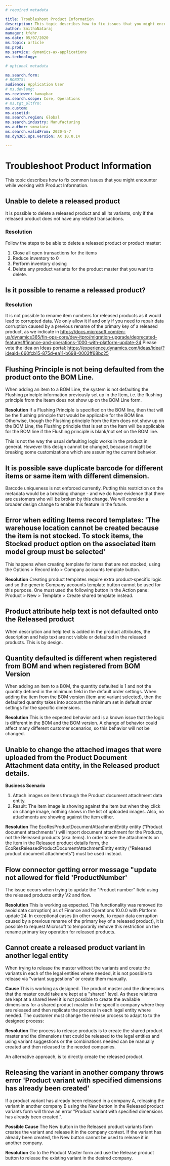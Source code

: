 ```yaml
---
# required metadata

title: Troubleshoot Product Information
description: This topic describes how to fix issues that you might encounter while working with Product Information.
author: SmithaNataraj
manager: tfehr
ms.date: 05/07/2020
ms.topic: article
ms.prod: 
ms.service: dynamics-ax-applications
ms.technology: 

# optional metadata

ms.search.form: 
# ROBOTS: 
audience: Application User
# ms.devlang: 
ms.reviewer: kamaybac
ms.search.scope: Core, Operations
# ms.tgt_pltfrm: 
ms.custom: 
ms.assetid: 
ms.search.region: Global
ms.search.industry: Manufacturing
ms.author: smnatara
ms.search.validFrom: 2020-5-7
ms.dyn365.ops.version: AX 10.0.14

---
```

# Troubleshoot Product Information
This topic describes how to fix common issues that you might encounter while working with Product Information.

## Unable to delete a released product
It is possible to delete a released product and all its variants, only if the released product does not have any related transactions.

### Resolution
Follow the steps to be able to delete a released product or product master:
1. Close all open transactions for the items
2. Reduce inventory to 0
3. Perform inventory closing
4. Delete any product variants for the product master that you want to delete. 

##  Is it possible to rename a released product? 
		
### Resolution
It is not possible to rename item numbers for released products as it would lead to corrupted data. We only allow it if and only if you need to repair data corruption caused by a previous rename of the primary key of a released product, as we indicate in https://docs.microsoft.com/en-us/dynamics365/fin-ops-core/dev-itpro/migration-upgrade/deprecated-features#finance-and-operations-1000-with-platform-update-24
Please vote the idea on Ideas portal: https://experience.dynamics.com/ideas/idea/?ideaid=660fcb15-875d-ea11-b698-0003ff68bc25

## Flushing Principle is not being defaulted from the product onto the BOM Line.
When adding an item to a BOM Line, the system is not defaulting the Flushing principle information previously set up in the Item, i.e. the flushing principle from the iteam does not show up on the BOM Line form.

**Resolution**
If a Flushing Principle is specified on the BOM line, then that will be the flushing principle that would be applicable for the BOM line. Otherwise, though the Flushing principle from the item does not show up on the BOM Line, the Flushing principle that is set on the Item will be applicable for the BOM line if the Flushing principle is blank/not set on the BOM line.

This is not the way the usual defaulting logic works in the product in general. However this design cannot be changed, because it might be breaking some customizations which are assuming the current behavior.

## It is possible save duplicate barcode for different items or same item with different dimension.
Barcode uniqueness is not enforced currently. Putting this restriction on the metadata would be a breaking change - and we do have evidence that there are customers who will be broken by this change. We will consider a broader design change to enable this feature in the future.

## Error when editing Items record templates: 'The warehouse location cannot be created because the item is not stocked. To stock items, the Stocked product option on the associated item model group must be selected'
This happens when creating template for items that are not stocked, using the Options > Record info > Company accounts template button.

**Resolution**
Creating product templates require extra product-specific logic and so the generic Company accounts template button cannot be used for this purpose. One must used the following button in the Action pane: Product > New > Template > Create shared template instead.

## Product attribute help text is not defaulted onto the Released product
When description and help text is added in the product attributes, the description and help text are not visible or defaulted in the released products. This is by design. 

## Quantity defaulted is different when registered from BOM and when registered from BOM Version 
When adding an item to a BOM, the quantity defaulted is 1 and not the quantity defined in the minimum field in the default order settings. When adding the item from the BOM version (item and variant selected), then the defaulted quantity takes into account the minimum set in default order settings for the specific dimensions.

**Resolution**
This is the expected behavior and is a known issue that the logic is different in the BOM and the BOM version. A change of behavior could affect many different customer scenarios, so this behavior will not be changed.

## Unable to change the attached images that were uploaded from the Product Document Attachment data entity, in the Released product details. 
**Business Scenario**
1. Attach images on items through the Product document attachment data entity. 
2. Result: The item image is showing against the item but when they click on change image, nothing shows in the list of uploaded images. Also, no attachments are showing against the item either. 

**Resolution**
The EcoResProductDocumentAttachmentEntity entity ("Product document attachments") will import document attachment for the Products, not the Released products (aka items).
In order to see the attachments on the item in the Released product details form, the EcoResReleasedProductDocumentAttachmentEntity entity ("Released product document attachments") must be used instead.

## Flow connector getting error message  "update not allowed for field 'ProductNumber'
The issue occurs when trying to update the "Product number" field using the released products entity V2 and flow.

**Resolution**
This is working as expected. This functionality was removed (to avoid data corruption) as of Finance and Operations 10.0.0 with Platform update 24. In exceptional cases (in other words, to repair data corruption caused by a previous rename of the primary key of a released product), it is possible to request Microsoft to temporarily remove this restriction on the rename primary key operation for released products.

## Cannot create a released product variant in another legal entity
When trying to release the master without the variants and create the variants in each of the legal entities where needed, it is not possible to release via "variant suggestions" or create them manually. 

**Cause**
This is working as designed. The product master and the dimensions that the master could take are kept at a "shared" level. As these relations are kept at a shared level it is not possible to create the available dimensions for a shared product master in the specific company where they are released and then replicate the process in each legal entity where needed. The customer must change the release process to adapt to to the designed process:

**Resolution**
The process to release products is to create the shared product master and the dimensions that could be released to the legal entities and using variant suggestions or the combinations needed can be manually created and then released to the needed companies. 

An alternative approach, is to directly create the released product. 

## Releasing the variant in another company throws error 'Product variant with specified dimensions has already been created'
If a product variant has already been released in a company A, releasing the variant in another company B using the New button in the Released product variants form will throw an error "Product variant with specified dimensions has already been created.".

**Possible Cause**
The New button in the Released product variants form creates the variant and release it in the company context. If the variant has already been created, the New button cannot be used to release it in another company. 

**Resolution**
Go to the Product Master form and use the Release product button to release the existing variant in the desired company.
